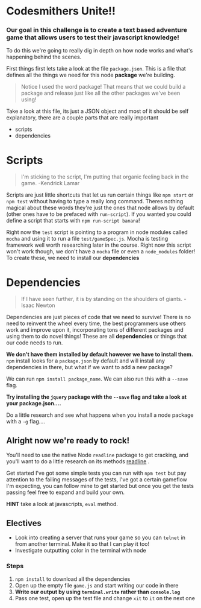 # Codesmithers Unite!!

### Our goal in this challenge is to create a text based adventure game that allows users to test their javascript knowledge!

To do this we're going to really dig in depth on how node works and what's happening behind the scenes.

First things first lets take a look at the file `package.json`.
This is a file that defines all the things we need for this node **package** we're building. 
> Notice I used the word package! That means that we could build a package and release just like all the other packages we've been using!

Take a look at this file, its just a JSON object and most of it should be self explanatory, there are a couple parts that are really important
* scripts
* dependencies

# Scripts
> I'm sticking to the script, I'm putting that organic feeling back in the game. -Kendrick Lamar

Scripts are just little shortcuts that let us run certain things like `npm start` or `npm test` without having to type a really long command. Theres nothing magical about these words they're just the ones that node allows by default (other ones have to be prefaced with `run-script`). If you wanted you could define a script that starts with `npm run-script banana`! 

Right now the `test` script is pointing to a program in node modules called `mocha` and using it to run a file `test/gameSpec.js`. Mocha is testing framework well worth researching later in the course. Right now this script won't work though, we don't have a `mocha` file or even a `node_modules` folder! To create these, we need to install our **dependencies**

# Dependencies
>If I have seen further, it is by standing on the shoulders of giants. - Isaac Newton

Dependencies are just pieces of code that we need to survive! There is no need to reinvent the wheel every time, the best programmers use others work and improve upon it, incorporating tons of different packages and using them to do novel things! These are all **dependencies** or things that our code needs to run. 

**We don't have them installed by default however we have to install them.** `npm` install looks for a `package.json` by default and will install any dependencies in there, but what if we want to add a new package?

We can run `npm install package_name`. We can also run this with a `--save` flag. 

**Try installing the `jquery` package with the `--save` flag and take a look at your package.json....**

Do a little research and see what happens when you install a node package with a `-g` flag....

## Alright now we're ready to rock!
You'll need to use the native Node `readline` package to get cracking, and you'll want to do a little research on its methods [readline](https://nodejs.org/api/readline.html) .

Get started I've got some simple tests you can run with `npm test` but pay attention to the failing messages of the tests, I've got a certain gameflow I'm expecting, you can follow mine to get started but once you get the tests passing feel free to expand and build your own.

**HINT** take a look at javascripts, `eval` method.

## Electives
* Look into creating a server that runs your game so you can `telnet` in from another terminal. Make it so that I can play it too!
* Investigate outputting color in the terminal with node

### Steps

1. `npm install` to download all the dependencies
2. Open up the empty file `game.js` and start writing our code in there
3. **Write our output by using `terminal.write` rather than `console.log`**
4. Pass one test, open up the test file and change `xit` to `it` on the next one
